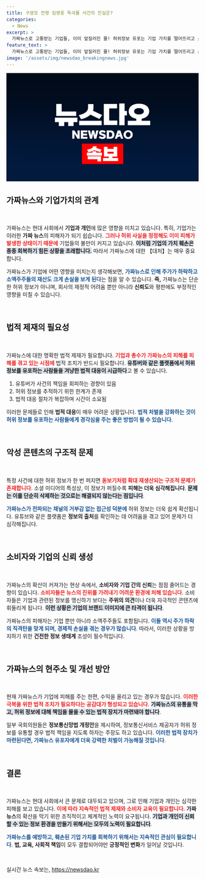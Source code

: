 ```yaml
---
title: 구광모 전쟁 임영웅 독극물 사건의 진실은?
categories:
  - News
excerpt: >
  가짜뉴스로 고통받는 기업들, 이미 엎질러진 물! 허위정보 유포는 기업 가치를 떨어뜨리고 소액주주까지 속절없이 피해를 입히고 있다. 법적 대책 시급!
feature_text: >
  가짜뉴스로 고통받는 기업들, 이미 엎질러진 물! 허위정보 유포는 기업 가치를 떨어뜨리고 소액주주까지 속절없이 피해를 입히고 있다. 법적 대책 시급!
image: '/assets/img/newsdao_breakingnews.jpg'
---
```


<p><img src="/assets/img/newsdao_breakingnews.jpg" alt="firstkoreanews 속보" /></p>

<h2>가짜뉴스와 기업가치의 관계</h2>

<p data-ke-size="size16">&nbsp;</p>

<p>가짜뉴스는 현대 사회에서 <strong>기업과 개인</strong>에 많은 영향을 미치고 있습니다. 특히, 기업가는 이러한 <strong>가짜 뉴스</strong>의 피해자가 되기 쉽습니다. <b><span style="color: #ee2323;">그러나 허위 사실을 정정해도 이미 피해가 발생한 상태이기 때문에</span></b> 기업들의 불만이 커지고 있습니다. <b><span style="background-color: #21538527;">이처럼 기업의 <strong>가치</strong> 훼손은 종종 회복하기 힘든 상황을 초래합니다.</span></b> 따라서 가짜뉴스에 대한 【대처】는 매우 중요합니다.  </p>

<p>가짜뉴스가 기업에 어떤 영향을 미치는지 생각해보면, <b><span style="color: #1a5490;">가짜뉴스로 인해 주가가 하락하고 소액주주들의 재산도 크게 손실을 보게 된다</span></b>는 점을 알 수 있습니다. <strong>즉,</strong> 가짜뉴스는 단순한 허위 정보가 아니며, 회사의 재정적 어려움 뿐만 아니라 <strong>신뢰도</strong>와 평판에도 부정적인 영향을 미칠 수 있습니다.</p>

<p data-ke-size="size16">&nbsp;</p>

<h2>법적 제재의 필요성</h2>

<p data-ke-size="size16">&nbsp;</p>

<p>가짜뉴스에 대한 명확한 법적 제재가 필요합니다. <b><span style="color: #ee2323;">기업과 총수가 가짜뉴스의 피해를 피해를 겪고 있는 시점에</span></b> 법적 조치가 반드시 필요합니다. <b><span style="background-color: #21538527;">유튜버와 같은 플랫폼에서 허위 정보를 유포하는 사람들을 겨냥한 법적 대응이 시급하다</span></b>고 볼 수 있습니다.  </p>

<ol>
  <li>유튜버가 사건의 책임을 회피하는 경향이 있음</li>
  <li>허위 정보를 추적하기 위한 한계가 존재</li>
  <li>법적 대응 절차가 복잡하며 시간이 소요됨</li>
</ol>

<p>이러한 문제들로 인해 <strong>법적 대응</strong>이 매우 어려운 상황입니다. <b><span style="color: #1a5490;">법적 처벌을 강화하는 것이 허위 정보를 유포하는 사람들에게 경각심을 주는 좋은 방법이 될 수 있습니다</span></b>.  </p>

<p data-ke-size="size16">&nbsp;</p>

<h2>악성 콘텐츠의 구조적 문제</h2>

<p data-ke-size="size16">&nbsp;</p>

<p>특정 사건에 대한 허위 정보가 한 번 퍼지면 <b><span style="color: #ee2323;">돋보기처럼 확대 재생산되는 구조적 문제가 존재합니다</span></b>. 소셜 미디어의 특성상, 이 정보가 퍼질수록 <strong>피해는 더욱 심각해집니다</strong>. <b><span style="background-color: #21538527;">문제는 이를 단순히 삭제하는 것으로는 해결되지 않는다는 점입니다</span></b>.  </p>

<p><b><span style="color: #1a5490;">가짜뉴스가 전파되는 채널의 거부감 없는 접근성 덕분에</span></b> 허위 정보는 더욱 쉽게 확산됩니다. 유튜브와 같은 플랫폼은 <strong>정보의 출처</strong>를 확인하는 데 어려움을 겪고 있어 문제가 더 심각해집니다.  </p>

<p data-ke-size="size16">&nbsp;</p>

<h2>소비자와 기업의 신뢰 생성</h2>

<p data-ke-size="size16">&nbsp;</p>

<p>가짜뉴스의 확산이 커져가는 현상 속에서, <strong>소비자와 기업 간의 신뢰</strong>는 점점 줄어드는 경향이 있습니다. <b><span style="color: #ee2323;">소비자들은 뉴스의 진위를 가려내기 어려운 환경에 처해 있습니다</span></b>. 소비자들은 기업과 관련된 정보를 맹신하기 보다는 <strong>주위의 의견</strong>이나 더욱 자극적인 콘텐츠에 휘둘리게 됩니다. <b><span style="background-color: #21538527;">이런 상황은 기업의 브랜드 이미지에 큰 타격이 됩니다</span></b>.  </p>

<p>가짜뉴스의 피해자는 기업 뿐만 아니라 소액주주들도 포함됩니다. <b><span style="color: #1a5490;">이들 역시 주가 하락의 직격탄을 맞게 되며, 경제적 손실을 겪는 경우가 많습니다</span></b>. 따라서, 이러한 상황을 방지하기 위한 <strong>건전한 정보 생태계</strong> 조성이 필수적입니다.  </p>

<p data-ke-size="size16">&nbsp;</p>

<h2>가짜뉴스의 현주소 및 개선 방안</h2>

<p data-ke-size="size16">&nbsp;</p>

<p>현재 가짜뉴스가 기업에 피해를 주는 한편, 수익을 올리고 있는 경우가 많습니다. <b><span style="color: #ee2323;">이러한 극복을 위한 법적 조치가 필요하다는 공감대가 형성되고 있습니다</span></b>. <b><span style="background-color: #21538527;">가짜뉴스의 유통을 막고, <strong>허위 정보</strong>에 대해 책임을 물을 수 있는 법적 장치가 마련돼야 합니다</span></b>.  </p>

<p>일부 국회의원들은 <strong>정보통신망법 개정안</strong>을 제시하여, 정보통신서비스 제공자가 허위 정보를 유통할 경우 법적 책임을 지도록 하자는 주장도 하고 있습니다. <b><span style="color: #1a5490;">이러한 법적 장치가 마련된다면, 가짜뉴스 유포자에게 더욱 강력한 처벌이 가능해질 것입니다</span></b>.  </p>

<p data-ke-size="size16">&nbsp;</p>

<h2>결론</h2>

<p data-ke-size="size16">&nbsp;</p>

<p>가짜뉴스는 현대 사회에서 큰 문제로 대두되고 있으며, 그로 인해 기업과 개인는 심각한 피해를 보고 있습니다. <b><span style="color: #ee2323;">이에 따라 지속적인 법적 제재와 소비자 교육이 필요합니다</span></b>. <strong>가짜뉴스</strong>의 확산을 막기 위한 조직적이고 체계적인 노력이 요구됩니다. <b><span style="background-color: #21538527;">기업과 개인이 신뢰할 수 있는 정보 환경을 만들기 위해서는 모두의 노력이 필요합니다</span></b>.  </p>

<p><b><span style="color: #1a5490;">가짜뉴스를 예방하고, 훼손된 기업 가치를 회복하기 위해서는 지속적인 관심이 필요합니다</span></b>. <strong>법, 교육, 사회적 책임</strong>이 모두 결합되어야만 <strong>긍정적인 변화</strong>가 일어날 것입니다.  </p>

<p data-ke-size="size16">&nbsp;</p>
실시간 뉴스 속보는, <a href="https://newsdao.kr" rel="dofollow">https://newsdao.kr</a>


